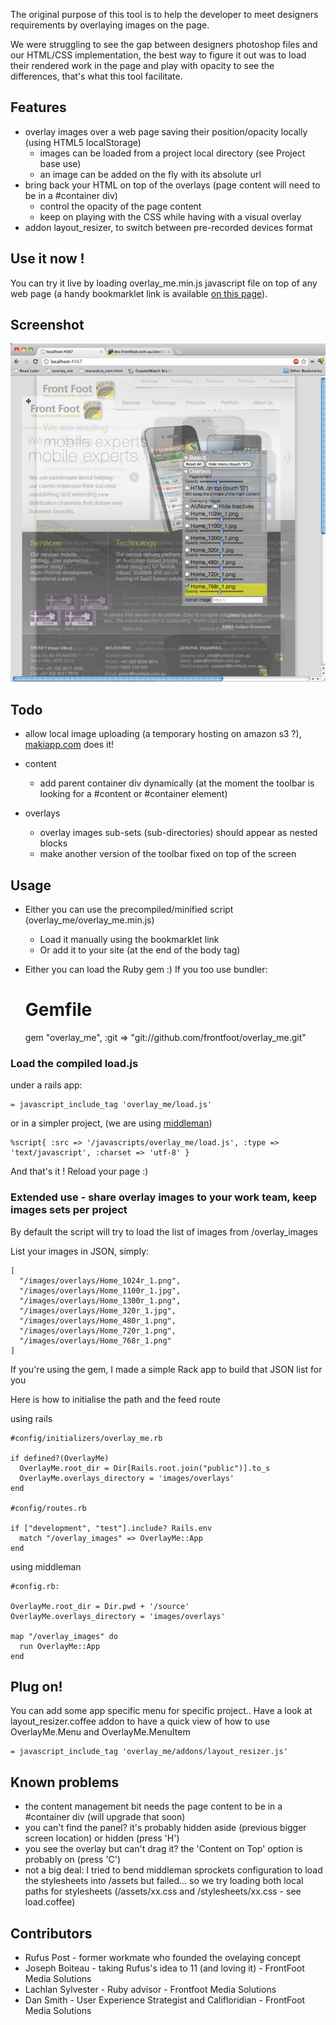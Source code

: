 The original purpose of this tool is to help the developer to meet designers requirements by overlaying images on the page.

We were struggling to see the gap between designers photoshop files and our HTML/CSS implementation, the best way to figure it out was to load their rendered work in the page and play with opacity to see the differences, that's what this tool facilitate.


## Features

- overlay images over a web page saving their position/opacity locally (using HTML5 localStorage)
  - images can be loaded from a project local directory (see Project base use)
  - an image can be added on the fly with its absolute url
- bring back your HTML on top of the overlays (page content will need to be in a #container div)
  - control the opacity of the page content
  - keep on playing with the CSS while having with a visual overlay
- addon layout_resizer, to switch between pre-recorded devices format


## Use it now !

You can try it live by loading overlay_me.min.js javascript file on top of any web page (a handy bookmarklet link is available [on this page](http://dev.frontfoot.com.au/overlay_me/demo_page.html)).


## Screenshot

![Screenshot](http://github.com/frontfoot/overlay_me/raw/master/screenshot_frontfoot_website.jpg)


## Todo

- allow local image uploading (a temporary hosting on amazon s3 ?), [makiapp.com](http://makiapp.com/) does it!

- content
  - add parent container div dynamically (at the moment the toolbar is looking for a #content or #container element)

- overlays
  - overlay images sub-sets (sub-directories) should appear as nested blocks
  - make another version of the toolbar fixed on top of the screen


## Usage

- Either you can use the precompiled/minified script (overlay_me/overlay_me.min.js)
  - Load it manually using the bookmarklet link
  - Or add it to your site (at the end of the body tag)

- Either you can load the Ruby gem :) If you too use bundler:

    # Gemfile
    
    gem "overlay_me", :git => "git://github.com/frontfoot/overlay_me.git"


### Load the compiled load.js

under a rails app:

    = javascript_include_tag 'overlay_me/load.js'

or in a simpler project, (we are using [middleman](http://middlemanapp.com/))
  
    %script{ :src => '/javascripts/overlay_me/load.js', :type => 'text/javascript', :charset => 'utf-8' }

And that's it ! Reload your page :)


### Extended use - share overlay images to your work team, keep images sets per project

By default the script will try to load the list of images from /overlay_images

List your images in JSON, simply:

    [
      "/images/overlays/Home_1024r_1.png",
      "/images/overlays/Home_1100r_1.jpg",
      "/images/overlays/Home_1300r_1.png",
      "/images/overlays/Home_320r_1.jpg",
      "/images/overlays/Home_480r_1.png",
      "/images/overlays/Home_720r_1.png",
      "/images/overlays/Home_768r_1.png"
    ]

If you're using the gem, I made a simple Rack app to build that JSON list for you

Here is how to initialise the path and the feed route

using rails

    #config/initializers/overlay_me.rb

    if defined?(OverlayMe)
      OverlayMe.root_dir = Dir[Rails.root.join("public")].to_s
      OverlayMe.overlays_directory = 'images/overlays' 
    end

    #config/routes.rb

    if ["development", "test"].include? Rails.env
      match "/overlay_images" => OverlayMe::App
    end

using middleman

    #config.rb:
    
    OverlayMe.root_dir = Dir.pwd + '/source'
    OverlayMe.overlays_directory = 'images/overlays'

    map "/overlay_images" do
      run OverlayMe::App
    end



## Plug on!

You can add some app specific menu for specific project.. Have a look at layout_resizer.coffee addon to have a quick view of how to use OverlayMe.Menu and OverlayMe.MenuItem

    = javascript_include_tag 'overlay_me/addons/layout_resizer.js'

    

## Known problems

- the content management bit needs the page content to be in a #container div (will upgrade that soon)
- you can't find the panel? it's probably hidden aside (previous bigger screen location) or hidden (press 'H')
- you see the overlay but can't drag it? the 'Content on Top' option is probably on (press 'C')
- not a big deal: I tried to bend middleman sprockets configuration to load the stylesheets into /assets but failed... so we try loading both local paths for stylesheets (/assets/xx.css and /stylesheets/xx.css - see load.coffee)



## Contributors

- Rufus Post - former workmate who founded the ovelaying concept
- Joseph Boiteau - taking Rufus's idea to 11 (and loving it) - FrontFoot Media Solutions
- Lachlan Sylvester - Ruby advisor - Frontfoot Media Solutions
- Dan Smith - User Experience Strategist and Califloridian - FrontFoot Media Solutions

